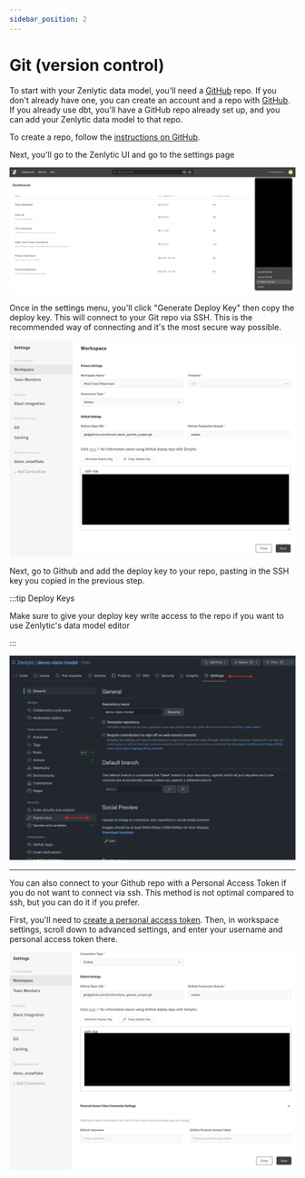 ```yaml
---
sidebar_position: 2
---
```


# Git (version control)

To start with your Zenlytic data model, you'll need a [GitHub](https://github.com) repo. If you don't already have one, you can create an account and a repo with [GitHub](https://github.com). If you already use dbt, you'll have a GitHub repo already set up, and you can add your Zenlytic data model to that repo.

To create a repo, follow the [instructions on GitHub](https://docs.github.com/en/get-started/quickstart/create-a-repo).

Next, you'll go to the Zenlytic UI and go to the settings page

![get-to-settings](../assets/get-to-settings.png)

Once in the settings menu, you'll click "Generate Deploy Key" then copy the deploy key. This will connect to your Git repo via SSH. This is the recommended way of connecting and it's the most secure way possible.

![workspace-settings](../assets/workspace-settings.png)

Next, go to Github and add the deploy key to your repo, pasting in the SSH key you copied in the previous step.

:::tip Deploy Keys

Make sure to give your deploy key write access to the repo if you want to use Zenlytic's data model editor

:::

![github-deploy-keys](../assets/github-deploy-keys.png)

---


You can also connect to your Github repo with a Personal Access Token if you do not want to connect via ssh. This method is not optimal compared to ssh, but you can do it if you prefer. 

First, you'll need to [create a personal access token](https://docs.github.com/en/enterprise-server@3.4/authentication/keeping-your-account-and-data-secure/creating-a-personal-access-token). Then, in workspace settings, scroll down to advanced settings, and enter your username and personal access token there.

![workspace-settings-pat](../assets/workspace-settings-pat.png)
